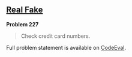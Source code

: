 [Real Fake][ce]
---------------

**Problem 227**

> Check credit card numbers.

Full problem statement is available on [CodeEval][ce].

[ce]: https://www.codeeval.com/browse/227/
      "View problem statement on CodeEval"
